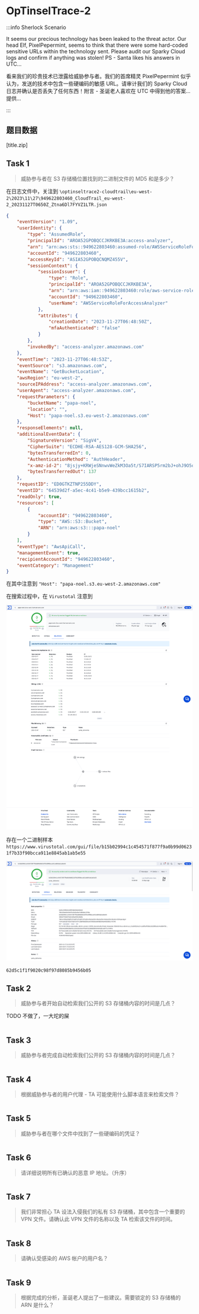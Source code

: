 # OpTinselTrace-2

:::info Sherlock Scenario

It seems our precious technology has been leaked to the threat actor. Our head Elf, PixelPepermint, seems to think that there were some hard-coded sensitive URLs within the technology sent. Please audit our Sparky Cloud logs and confirm if anything was stolen! PS - Santa likes his answers in UTC...

看来我们的珍贵技术已泄露给威胁参与者。我们的首席精灵 PixelPepermint 似乎认为，发送的技术中包含一些硬编码的敏感 URL。请审计我们的 Sparky Cloud 日志并确认是否丢失了任何东西！附言 - 圣诞老人喜欢在 UTC 中得到他的答案... 提供...

:::

## 题目数据

[title.zip]

## Task 1

> 威胁参与者在 S3 存储桶位置找到的二进制文件的 MD5 和是多少？

在日志文件中，关注到 `\optinseltrace2-cloudtrail\eu-west-2\2023\11\27\949622803460_CloudTrail_eu-west-2_20231127T0650Z_Ztna6Dl7FYVZ1LTR.json`

```json
{
    "eventVersion": "1.09",
    "userIdentity": {
        "type": "AssumedRole",
        "principalId": "AROA52GPOBQCCJKRKBE3A:access-analyzer",
        "arn": "arn:aws:sts::949622803460:assumed-role/AWSServiceRoleForAccessAnalyzer/access-analyzer",
        "accountId": "949622803460",
        "accessKeyId": "ASIA52GPOBQCNQMZ455V",
        "sessionContext": {
            "sessionIssuer": {
                "type": "Role",
                "principalId": "AROA52GPOBQCCJKRKBE3A",
                "arn": "arn:aws:iam::949622803460:role/aws-service-role/access-analyzer.amazonaws.com/AWSServiceRoleForAccessAnalyzer",
                "accountId": "949622803460",
                "userName": "AWSServiceRoleForAccessAnalyzer"
            },
            "attributes": {
                "creationDate": "2023-11-27T06:48:50Z",
                "mfaAuthenticated": "false"
            }
        },
        "invokedBy": "access-analyzer.amazonaws.com"
    },
    "eventTime": "2023-11-27T06:48:53Z",
    "eventSource": "s3.amazonaws.com",
    "eventName": "GetBucketLocation",
    "awsRegion": "eu-west-2",
    "sourceIPAddress": "access-analyzer.amazonaws.com",
    "userAgent": "access-analyzer.amazonaws.com",
    "requestParameters": {
        "bucketName": "papa-noel",
        "location": "",
        "Host": "papa-noel.s3.eu-west-2.amazonaws.com"
    },
    "responseElements": null,
    "additionalEventData": {
        "SignatureVersion": "SigV4",
        "CipherSuite": "ECDHE-RSA-AES128-GCM-SHA256",
        "bytesTransferredIn": 0,
        "AuthenticationMethod": "AuthHeader",
        "x-amz-id-2": "8jsjy+KRWjeSNnwvWeZkM3Oa5t/S7IARSP5rm2bJ+ohJ9O5o3Rjn/EuNQSIFfcjlaG3KrKBonbs=",
        "bytesTransferredOut": 137
    },
    "requestID": "ED0GTKZTNP255DDY",
    "eventID": "64539d2f-a5ec-4c41-b5e9-439bcc1615b2",
    "readOnly": true,
    "resources": [
        {
            "accountId": "949622803460",
            "type": "AWS::S3::Bucket",
            "ARN": "arn:aws:s3:::papa-noel"
        }
    ],
    "eventType": "AwsApiCall",
    "managementEvent": true,
    "recipientAccountId": "949622803460",
    "eventCategory": "Management"
}
```

在其中注意到 `"Host": "papa-noel.s3.eu-west-2.amazonaws.com"`

在搜索过程中，在 `Virustotal` 注意到

![img](img/image_20240318-201831.png)

存在一个二进制样本 `https://www.virustotal.com/gui/file/b15b02994c1c454571f877f9a0b99d06231f7b33f90bcca911e8845ab1ab5e55`

![img](img/image_20240319-201928.png)

```plaintext title="Answer"
62d5c1f1f9020c98f97d8085b9456b05 
```

## Task 2

> 威胁参与者开始自动检索我们公开的 S3 存储桶内容的时间是几点？

TODO 不做了，一大坨的屎

```plaintext title="Answer"

```

## Task 3

> 威胁参与者完成自动检索我们公开的 S3 存储桶内容的时间是几点？

```plaintext title="Answer"

```

## Task 4

> 根据威胁参与者的用户代理 - TA 可能使用什么脚本语言来检索文件？

```plaintext title="Answer"

```

## Task 5

> 威胁参与者在哪个文件中找到了一些硬编码的凭证？

```plaintext title="Answer"

```

## Task 6

> 请详细说明所有已确认的恶意 IP 地址。（升序）

```plaintext title="Answer"

```

## Task 7

> 我们非常担心 TA 设法入侵我们的私有 S3 存储桶，其中包含一个重要的 VPN 文件。请确认此 VPN 文件的名称以及 TA 检索该文件的时间。

```plaintext title="Answer"

```

## Task 8

> 请确认受感染的 AWS 帐户的用户名？

```plaintext title="Answer"

```

## Task 9

> 根据完成的分析，圣诞老人提出了一些建议。需要锁定的 S3 存储桶的 ARN 是什么？

```plaintext title="Answer"

```
